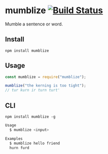# mumblize [![Build Status](https://travis-ci.com/katydecorah/mumblize.svg?branch=master)](https://travis-ci.com/katydecorah/mumblize)

Mumble a sentence or word.

## Install

```
npm install mumblize
```

## Usage

```js
const mumblize = require("mumblize");

mumblize("the kerning is too tight");
// tur kurn ir turn turt'
```

## CLI

```
npm install mumblize -g
```

```bash
Usage
  $ mumblize <input>

Examples
  $ mumblize hello friend
  hurn furd
```
